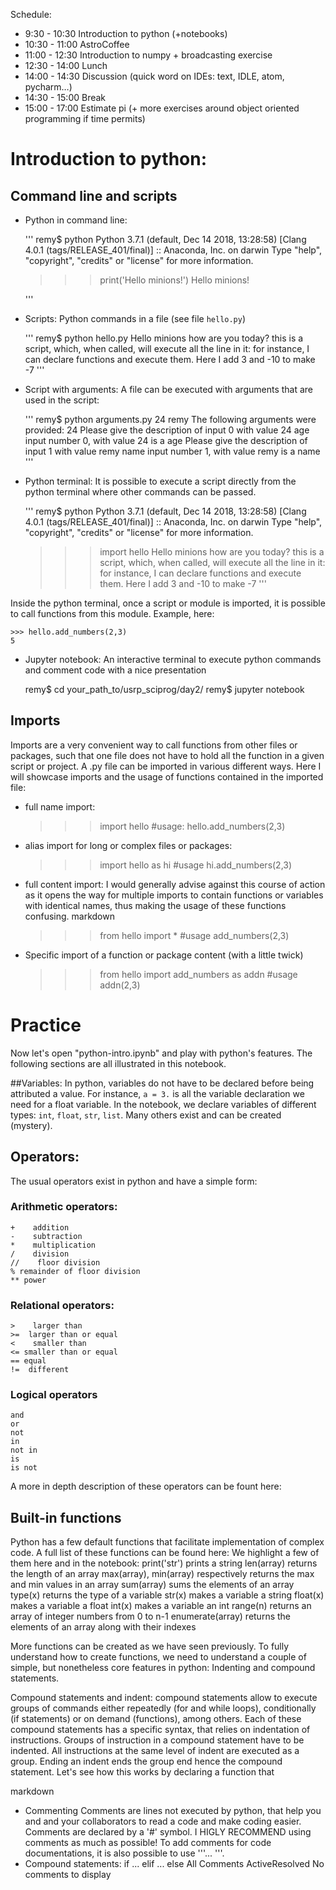 Schedule:

* 9:30 - 10:30 Introduction to python (+notebooks)  
* 10:30 - 11:00 AstroCoffee
* 11:00 - 12:30 Introduction to numpy + broadcasting exercise 
* 12:30 - 14:00 Lunch
* 14:00 - 14:30 Discussion (quick word on IDEs: text, IDLE, atom, pycharm…) 
* 14:30 - 15:00 Break
* 15:00 - 17:00 Estimate pi (+ more exercises around object oriented programming if time permits)

# Introduction to python:

## Command line and scripts

* Python in command line:

    '''
    remy$ python
    Python 3.7.1 (default, Dec 14 2018, 13:28:58) 
    [Clang 4.0.1 (tags/RELEASE_401/final)] :: Anaconda, Inc. on darwin
    Type "help", "copyright", "credits" or "license" for more information.
    >>> print('Hello minions!')
    Hello minions!
    >>> 
    '''

* Scripts:
Python commands in a file (see file `hello.py`)

    '''
    remy$ python hello.py
    Hello minions 
     how are you today?
    this is a script, which, when called, will execute all the line in it:
    for instance, I can declare functions and execute them. 
     Here I add 3 and -10 to make -7
    '''

* Script with arguments:
A file can be executed with arguments that are used in the script:

    '''
    remy$ python arguments.py 24 remy
    The following arguments were provided: 24
    Please give the description of input 0 with value 24
    age
    input number 0, with value 24 is a age
    Please give the description of input 1 with value remy
    name
    input number 1, with value remy is a name
    '''

* Python terminal:
It is possible to execute a script directly from the python terminal where other commands can be passed. 

    '''
    remy$ python
    Python 3.7.1 (default, Dec 14 2018, 13:28:58) 
    [Clang 4.0.1 (tags/RELEASE_401/final)] :: Anaconda, Inc. on darwin
    Type "help", "copyright", "credits" or "license" for more information.
    >>> import hello
    Hello minions 
    how are you today?
    this is a script, which, when called, will execute all the line in it:
    for instance, I can declare functions and execute them. 
    Here I add 3 and -10 to make -7
    '''

Inside the python terminal, once a script or module is imported, it is possible to call functions from this module. Example, here:


    >>> hello.add_numbers(2,3)
    5

* Jupyter notebook: 
An interactive terminal to execute python commands and comment code with a nice presentation


    remy$ cd your_path_to/usrp_sciprog/day2/
    remy$ jupyter notebook

  

## Imports
Imports are a very convenient way to call functions from other files or packages, such that one file does not have to hold all the function in a given script or project.
A .py file can be imported in various different ways. Here I will showcase imports and the usage of functions contained in the imported file:

* full name import:

    >>> import hello
    >>> #usage:
    >>> hello.add_numbers(2,3)

* alias import for long or complex files or packages:

    >>> import hello as hi
    >>> #usage
    >>> hi.add_numbers(2,3)

* full content import:
I would generally advise against this course of action as it opens the way for multiple imports to contain functions or variables with identical names, thus making the usage of these functions confusing.
markdown

    >>> from hello import *
    >>> #usage
    >>> add_numbers(2,3)

* Specific import of a function or package content (with a little twick)


    >>> from hello import add_numbers as addn
    >>> #usage
    >>> addn(2,3)

# Practice

Now let's open "python-intro.ipynb"  and play with python's features. The following sections are all illustrated in this notebook.

##Variables:
In python, variables do not have to be declared before being attributed a value. For instance, `a = 3.` is all the variable declaration we need for a float variable.
In the notebook, we declare variables of different types: `int`, `float`, `str`, `list`. Many others exist and can be created (mystery).

## Operators:
The usual operators exist in python and have a simple form:
### Arithmetic operators:
    +    addition
    -    subtraction
    *    multiplication
    /    division
    //    floor division
    % remainder of floor division
    ** power
### Relational operators:
    >    larger than
    >=  larger than or equal
    <    smaller than
    <= smaller than or equal
    == equal
    !=  different
### Logical operators
    and
    or
    not
    in
    not in
    is 
    is not
A more in depth description of these operators can be fount here:
[](https://data-flair.training/blogs/python-operator/)

## Built-in functions
Python has a few default functions that facilitate implementation of  complex code. A full list of these functions can be found here:
[](https://docs.python.org/3/library/functions.html)
We highlight a few of them here and in the notebook:
print('str') prints a string
len(array) returns the length of an array
max(array), min(array) respectively returns the max and min values in an array
sum(array) sums the elements of an array
type(x) returns the type of a variable
str(x) makes a variable a string
float(x) makes a variable a float
int(x) makes a variable an int
range(n) returns an array of integer numbers from 0 to n-1 
enumerate(array) returns the elements of an array along with their indexes

More functions can be created as we have seen previously.  To fully understand how to create functions, we need to understand a couple of simple, but  nonetheless core features in python: Indenting and compound statements.

Compound statements and indent:
    compound statements allow to execute groups of commands either repeatedly (for and while loops),  conditionally (if statements) or on demand (functions), among others. Each of these compound statements has a specific syntax, that relies on indentation of instructions.
Groups of instruction in a compound statement have to be indented. All instructions at the same level of indent are executed as a group. Ending an indent ends the group end hence the compound statement.
    Let's see how this works by declaring a function that


markdown

- Commenting
    Comments are lines not executed by python, that help you and and your collaborators to read a code and make coding easier. Comments are declared by a '#' symbol. I HIGLY RECOMMEND using comments as much as possible! To add comments for code documentations, it is also possible to use '''... '''.
- Compound statements:
    if ... elif ... else
All Comments
ActiveResolved
No comments to display
